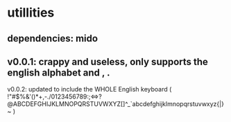 # utillities

dependencies:
mido
-------------
v0.0.1: crappy and useless, only supports the english alphabet and , .
-------------
v0.0.2: updated to include the WHOLE English keyboard ( !"#$%&'()*+,-./0123456789:;<=>?@ABCDEFGHIJKLMNOPQRSTUVWXYZ[\]^_`abcdefghijklmnopqrstuvwxyz{|}~ )
